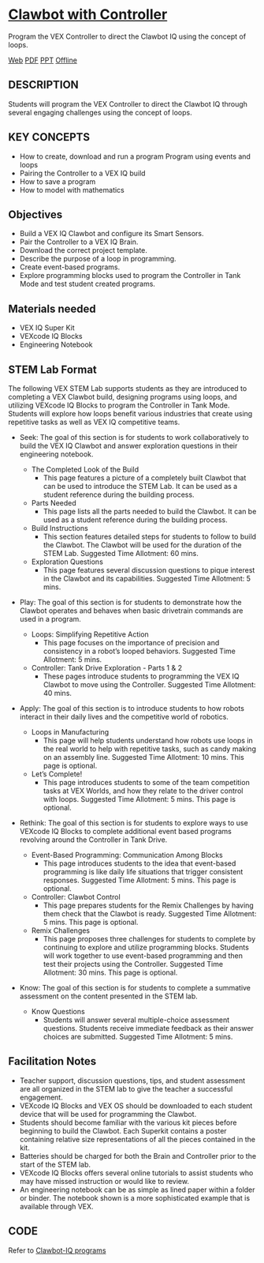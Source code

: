 # [Clawbot with Controller](https://education.vex.com/parent-wrapper.php?id=clawbot-with-controller)

Program the VEX Controller to direct the Clawbot IQ using the concept of loops.

[Web](https://education.vex.com/parent-wrapper.php?id=clawbot-with-controller)
[PDF](https://education.vex.com/xyleme_content/clawbot-with-controller/pdf/clawbot-with-controller.pdf)
[PPT](https://education.vex.com/xyleme_content/clawbot-with-controller/pptx/clawbot-with-controller.pptx)
[Offline](https://education.vex.com/xyleme_content/offline/iq/clawbot-with-controller.zip)


## DESCRIPTION

Students will program the VEX Controller to direct the Clawbot IQ through several engaging challenges using the concept of loops.


## KEY CONCEPTS

- How to create, download and run a program Program using events and loops
- Pairing the Controller to a VEX IQ build
- How to save a program
- How to model with mathematics


## Objectives

- Build a VEX IQ Clawbot and configure its Smart Sensors.  
- Pair the Controller to a VEX IQ Brain.
- Download the correct project template.
- Describe the purpose  of a loop in programming.
- Create event-based programs.
- Explore programming blocks used to program the Controller in Tank Mode and test student created programs.


## Materials needed

- VEX IQ Super Kit
- VEXcode IQ Blocks
- Engineering Notebook


## STEM Lab Format

The following VEX STEM Lab supports students as they are introduced to completing a VEX Clawbot build, designing programs using loops, and utilizing VEXcode IQ Blocks to program the Controller in Tank Mode. Students will explore how loops benefit various industries that create using repetitive tasks as well as VEX IQ competitive teams.

- Seek: The goal of this section is for students to work collaboratively to build the VEX IQ Clawbot and answer exploration questions in their engineering notebook.
  - The Completed Look of the Build
    - This page features a picture of a completely built Clawbot that can be used to introduce the STEM Lab. It can be used as a student reference during the building process.
  - Parts Needed
    - This page lists all the parts needed to build the Clawbot. It can be used as a student reference during the building process.
  - Build Instructions
    - This section features detailed steps for students to follow to build the Clawbot. The Clawbot will be used for the duration of the STEM Lab. Suggested Time Allotment: 60 mins.
  - Exploration Questions
    - This page features several discussion questions to pique interest in the Clawbot  and its capabilities. Suggested Time Allotment: 5 mins.

- Play: The goal of this section is for students to demonstrate how the Clawbot  operates and behaves when basic drivetrain commands are used in a program.
  - Loops: Simplifying Repetitive Action
    - This page focuses on the importance of precision and consistency in a robot’s looped behaviors. Suggested Time Allotment: 5 mins.
  - Controller: Tank Drive Exploration - Parts 1 & 2
    - These pages introduce students to programming  the VEX IQ Clawbot to move using the Controller. Suggested Time Allotment: 40 mins.

- Apply: The goal of this section is to introduce students to how robots interact in their daily lives and the competitive world of robotics.
  - Loops in Manufacturing
    - This page will help students understand how robots use loops in the real world to help with repetitive tasks, such as candy making on an assembly line. Suggested Time Allotment: 10 mins. This page is optional.
  - Let’s Complete!
    - This page introduces students to some of the team competition tasks at VEX Worlds, and how they relate to the driver control with loops. Suggested Time Allotment: 5 mins. This page is optional.

- Rethink: The goal of this section is for students to explore ways to use VEXcode IQ Blocks to complete additional event based programs revolving around the Controller in Tank Drive.
  - Event-Based Programming: Communication Among Blocks
    - This page introduces students to the idea that event-based programming is like daily life situations that trigger consistent responses. Suggested Time Allotment: 5 mins. This page is optional.
  - Controller: Clawbot Control
    - This page prepares students for the Remix Challenges by having them check that the Clawbot is ready. Suggested Time Allotment: 5 mins. This page is optional.
  - Remix Challenges
    - This page proposes three challenges for students to complete by continuing to explore and utilize programming blocks. Students will work together to use event-based programming and then test their projects using the Controller. Suggested Time Allotment: 30 mins. This page is optional.

- Know: The goal of this section is for students to complete a summative assessment on the content presented in the STEM lab.
  - Know Questions
    - Students will answer several multiple-choice assessment questions. Students receive immediate feedback as their answer choices are submitted. Suggested Time Allotment: 5 mins.


## Facilitation Notes

- Teacher support, discussion questions, tips, and student assessment are all organized in the STEM lab to give the teacher a successful engagement.
- VEXcode IQ Blocks and VEX OS should be downloaded to each student device that will be used for programming the Clawbot.
- Students should become familiar with the various kit pieces before beginning to build the Clawbot. Each Superkit contains a poster containing relative size representations of all the pieces contained in the kit.
- Batteries should be charged for both the Brain and Controller prior to the start of the STEM lab.
- VEXcode IQ Blocks offers several online tutorials to assist students who may have missed instruction or would like to review.
- An engineering notebook can be as simple as lined paper within a folder or binder. The notebook shown is a more sophisticated example that is available through VEX.


## CODE

Refer to [Clawbot-IQ programs](../..)
